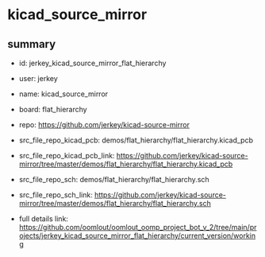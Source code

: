 # kicad_source_mirror
 
## summary 
* id: jerkey_kicad_source_mirror_flat_hierarchy
* user: jerkey
* name: kicad_source_mirror
* board: flat_hierarchy
* repo: https://github.com/jerkey/kicad-source-mirror
* src_file_repo_kicad_pcb: demos/flat_hierarchy/flat_hierarchy.kicad_pcb
* src_file_repo_kicad_pcb_link: https://github.com/jerkey/kicad-source-mirror/tree/master/demos/flat_hierarchy/flat_hierarchy.kicad_pcb


* src_file_repo_sch: demos/flat_hierarchy/flat_hierarchy.sch
* src_file_repo_sch_link: https://github.com/jerkey/kicad-source-mirror/tree/master/demos/flat_hierarchy/flat_hierarchy.sch
* full details link: https://github.com/oomlout/oomlout_oomp_project_bot_v_2/tree/main/projects/jerkey_kicad_source_mirror_flat_hierarchy/current_version/working  






